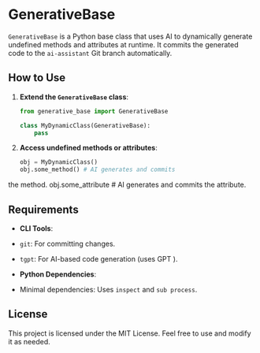 # GenerativeBase

`GenerativeBase` is a Python base class that uses
 AI to dynamically generate undefined methods and
 attributes at runtime. It commits the generated
 code to the `ai-assistant` Git branch
 automatically.

## How to Use

1. **Extend the `GenerativeBase` class**:
   ```python
   from generative_base import GenerativeBase

   class MyDynamicClass(GenerativeBase):
       pass


2. **Access undefined methods or attributes**:
   ```python
   obj = MyDynamicClass()
   obj.some_method() # AI generates and commits
 the method.
   obj.some_attribute # AI generates and commits
 the attribute.


## Requirements

- **CLI Tools**:
 - `git`: For committing changes.
 - `tgpt`: For AI-based code generation (uses GPT
).

- **Python Dependencies**:
 - Minimal dependencies: Uses `inspect` and `sub
process`.

## License

This project is licensed under the MIT License.
 Feel free to use and modify it as needed.
